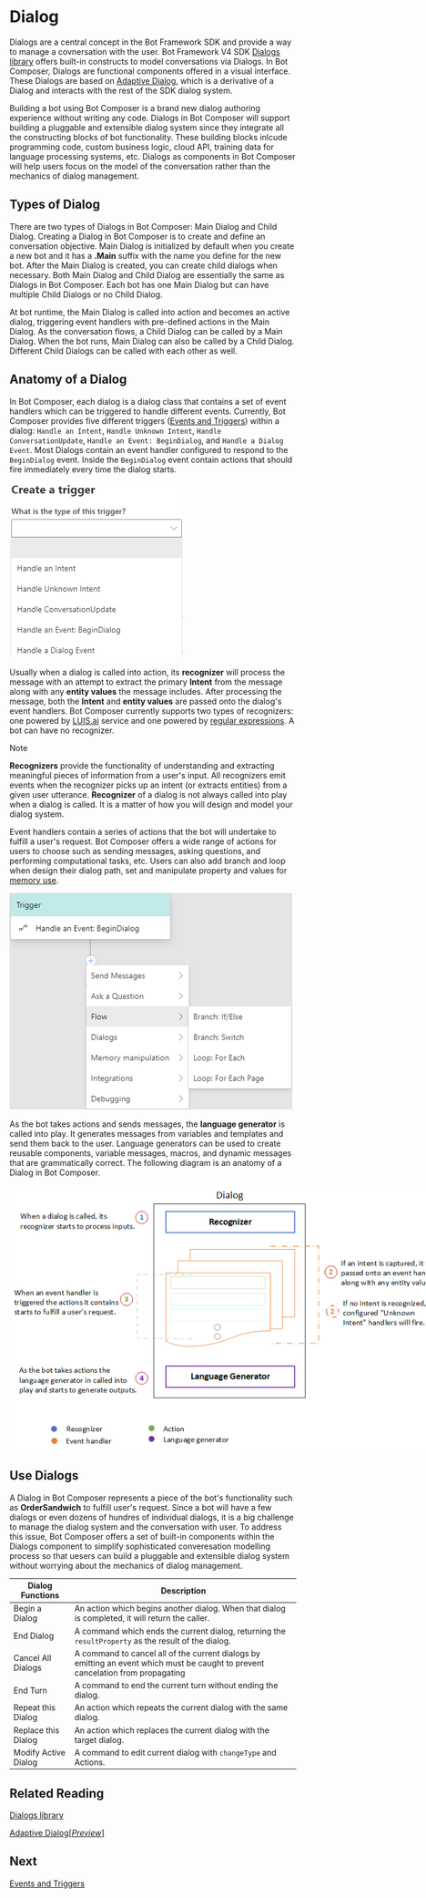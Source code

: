 # Dialog 

 Dialogs are a central concept in the Bot Framework SDK and provide a way to manage a covnersation with the user. Bot Framework V4 SDK [Dialogs library](https://docs.microsoft.com/en-us/azure/bot-service/bot-builder-concept-dialog?view=azure-bot-service-4.0#waterfall-dialogs) offers built-in constructs to model conversations via Dialogs. In Bot Composer, Dialogs are functional components offered in a visual interface. These Dialogs are based on [Adaptive Dialog](https://github.com/Microsoft/BotBuilder-Samples/tree/master/experimental/adaptive-dialog#readme), which is a derivative of a Dialog and interacts with the rest of the SDK dialog system. 
 
 Building a bot using Bot Composer is a brand new dialog authoring experience without writing any code. Dialogs in Bot Composer will support building a pluggable and extensible dialog system since they integrate all the constructing blocks of bot functionality. These building blocks inlcude programming code, custom business logic, cloud API, training data for language processing systems, etc. Dialogs as components in Bot Composer will help users focus on the model of the conversation rather than the mechanics of dialog management.  

## Types of Dialog  
There are two types of Dialogs in Bot Composer: Main Dialog and Child Dialog. Creating a Dialog in Bot Composer is to create and define an conversation objective. Main Dialog is initialized by default when you create a new bot and it has a **.Main** suffix with the name you define for the new bot. After the Main Dialog is created, you can create child dialogs when necessary. Both Main Dialog and Child Dialog are essentially the same as Dialogs in Bot Composer. Each bot has one Main Dialog but can have multiple Child Dialogs or no Child Dialog. 

At bot runtime, the Main Dialog is called into action and becomes an active dialog, triggering event handlers with pre-defined actions in the Main Dialog. As the conversation flows, a Child Dialog can be called by a Main Dialog. When the bot runs, Main Dialog can also be called by a Child Dialog. Different Child Dialogs can be called with each other as well. 

## Anatomy of a Dialog 
In Bot Composer, each dialog is a dialog class that contains a set of event handlers which can be triggered to handle different events. Currently, Bot Composer provides five different triggers ([Events and Triggers](https://github.com/microsoft/BotFramework-Composer/blob/master/docs/triggers_and_events.md)) within a dialog: `Handle an Intent`, `Handle Unknown Intent`, `Handle ConversationUpdate`, `Handle an Event: BeginDialog`, and `Handle a Dialog Event`. Most Dialogs contain an event handler configured to respond to the `BeginDialog` event. Inside the `BeginDialog` event contain actions that should fire immediately every time the dialog starts. 

![event handlers](./media/dialog/eventhandlers.png)

Usually when a dialog is called into action, its **recognizer** will process the message with an attempt to extract the primary **Intent** from the message along with any **entity values** the message includes. After processing the message, both the **Intent** and **entity values** are passed onto the dialog's event handlers. Bot Composer currently supports two types of recognizers: one powered by [LUIS.ai](https://www.luis.ai/) service and one powered by [regular expressions](https://github.com/microsoft/BotBuilder-Samples/blob/master/experimental/adaptive-dialog/docs/recognizers-rules-steps-reference.md#regex-recognizer). A bot can have no recognizer. 

> [!NOTE]
> **Recognizers** provide the functionality of understanding and extracting meaningful pieces of information from a user's input. All recognizers emit events when the recognizer picks up an intent (or extracts entities) from a given user utterance. **Recognizer** of a dialog is not always called into play when a dialog is called. It is a matter of how you will design and model your dialog system.   

Event handlers contain a series of actions that the bot will undertake to fulfill a user's request. Bot Composer offers a wide range of actions for users to choose such as sending messages, asking questions, and performing computational tasks, etc. Users can also add branch and loop when design their dialog path, set and manipulate property and values for [memory use](https://github.com/microsoft/BotFramework-Composer/blob/master/docs/using_memory.md). 

![actions](./media/dialog/actions.png)

As the bot takes actions and sends messages, the **language generator** is called into play. It generates messages from variables and templates and send them back to the user. Language generators can be used to create reusable components, variable messages, macros, and dynamic messages that are grammatically correct. The following diagram is an anatomy of a Dialog in Bot Composer. 

<p align="left">
    <img alt="Open samples" src="./media/dialog/DialogAnatomy.png" style="max-width:780px;" />
</p>

<!-- ![dialog anatomy](./media/dialog/DialogAnatomy.png) -->

## Use Dialogs
A Dialog in Bot Composer represents a piece of the bot's functionality such as **OrderSandwich** to fulfill user's request. Since a bot will have a few dialogs or even dozens of hundres of individual dialogs, it is a big challenge to manage the dialog system and the conversation with user. To address this issue, Bot Composer offers a set of built-in components within the Dialogs component to simplify sophisticated converesation modelling process so that uesers can build a pluggable and extensible dialog system without worrying about the mechanics of dialog management. 

| Dialog Functions     | Description                                                                                                                      |
| -------------------- | -------------------------------------------------------------------------------------------------------------------------------- |
| Begin a Dialog       | An action which begins another dialog. When that dialog is completed, it will return the caller.                                 |
| End Dialog           | A command which ends the current dialog, returning the `resultProperty` as the result of the dialog.                             |
| Cancel All Dialogs   | A command to cancel all of the current dialogs by emitting an event which must be caught to prevent cancelation from propagating |
| End Turn             | A command to end the current turn without ending the dialog.                                                                     |
| Repeat this Dialog   | An action which repeats the current dialog with the same dialog.                                                                 |
| Replace this Dialog  | An action which replaces the current dialog with the target dialog.                                                              |
| Modify Active Dialog | A command to edit current dialog with `changeType` and Actions.                                                                  |

## Related Reading 
[Dialogs library](https://docs.microsoft.com/en-us/azure/bot-service/bot-builder-concept-dialog?view=azure-bot-service-4.0)

[Adaptive Dialog[_Preview_]](https://github.com/Microsoft/BotBuilder-Samples/tree/master/experimental/adaptive-dialog#readme)

## Next 
[Events and Triggers](https://github.com/microsoft/BotFramework-Composer/blob/master/docs/triggers_and_events.md)
